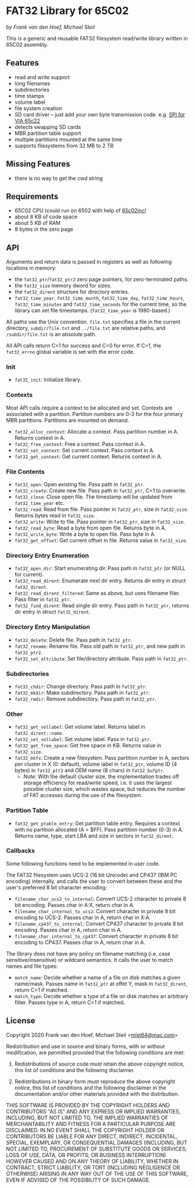 # FAT32 Library for 65C02

*by Frank van den Hoef, Michael Steil*

This is a generic and reusable FAT32 filesystem read/write library written in 65C02 assembly.

## Features

* read and write support
* long filenames
* subdirectories
* time stamps
* volume label
* file system creation
* SD card driver – just add your own byte transmission code. e.g. [SPI for VIA 65c22](https://bitbucket.org/steckschwein/steckschwein-code/src/master/steckos/libsrc/spi/)
* detects swapping SD cards
* MBR partition table support
* multiple partitions mounted at the same time
* supports filesystems from 32 MB to 2 TB

## Missing Features

* there is no way to get the cwd string

## Requirements

* 65C02 CPU (could run on 6502 with help of [65c02inc](https://github.com/commanderx16/x16-rom/blob/68cec17c700bd9666dc49f801e0853af4e417ebf/cbdos/65c02.inc))
* about 8 KB of code space
* about 5 KB of RAM
* 8 bytes in the zero page

## API

Arguments and return data is passed in registers as well as following locations in memory:
* the `fat32_ptr`/`fat32_ptr2` zero page pointers, for zero-terminated paths.
* the `fat32_size` memory dword for sizes.
* the `fat32_dirent` structure for directory entries.
* `fat32_time_year`, `fat32_time_month`, `fat32_time_day`, `fat32_time_hours`, `fat32_time_minutes` and `fat32_time_seconds` for the current time, so the library can set file timestamps. (`fat32_time_year` is 1980-based.)

All paths use the Unix convention. `file.txt` specifies a file in the current directory, `subdir/file.txt` and `../file.txt` are relative paths, and `/subdir/file.txt` is an absolute path.

All API calls return C=1 for success and C=0 for error. If C=1, the `fat32_errno` global variable is set with the error code.

### Init

* `fat32_init`: Initialize library.

### Contexts

Most API calls require a context to be allocated and set. Contexts are associated with a partition. Partition numbers are 0-3 for the four primary MBR partitions. Partitions are mounted on demand.

* `fat32_alloc_context`: Allocate a context. Pass partition number in A. Returns context in A.
* `fat32_free_context`: Free a context. Pass context in A.
* `fat32_set_context`: Set current context. Pass context in A.
* `fat32_get_context`: Get current context. Returns context in A.

### File Contents

* `fat32_open`: Open existing file. Pass path in `fat32_ptr`.
* `fat32_create`: Create new file. Pass path in `fat32_ptr`, C=1 to overwrite.
* `fat32_close`: Close open file. The timestamp will be updated from `fat32_time_year` etc.
* `fat32_read`: Read from file. Pass pointer in `fat32_ptr`, size in `fat32_size`. Returns bytes read in `fat32_size`.
* `fat32_write`: Write to file. Pass pointer in `fat32_ptr`, size in `fat32_size`.
* `fat32_read_byte`: Read a byte from open file. Returns byte in A.
* `fat32_write_byte`: Write a byte to open file. Pass byte in A.
* `fat32_get_offset`: Get current offset in file. Returns value in `fat32_size`.

### Directory Entry Enumeration

* `fat32_open_dir`: Start enumerating dir. Pass path in `fat32_ptr` (or NULL for current).
* `fat32_read_dirent`: Enumerate next dir entry. Returns dir entry in struct `fat32_dirent`.
* `fat32_read_dirent_filtered`: Same as above, but uses filename filer. Pass filter in `fat32_ptr`.
* `fat32_find_dirent`: Read single dir entry. Pass path in `fat32_ptr`, returns dir entry in struct `fat32_dirent`.

### Directory Entry Manipulation

* `fat32_delete`: Delete file. Pass path in `fat32_ptr`.
* `fat32_rename`: Rename file. Pass old path in `fat32_ptr`, and new path in `fat32_ptr2`.
* `fat32_set_attribute`: Set file/directory attribute. Pass path in `fat32_ptr`.

### Subdirectories

* `fat32_chdir`: Change directory. Pass path in `fat32_ptr`.
* `fat32_mkdir`: Make subdirectory. Pass path in `fat32_ptr`.
* `fat32_rmdir`: Remove subdirectory. Pass path in `fat32_ptr`.

### Other

* `fat32_get_vollabel`: Get volume label. Returns label in `fat32_dirent::name`.
* `fat32_set_vollabel`: Set volume label. Pass in `fat32_ptr`.
* `fat32_get_free_space`: Get free space in KB. Returns value in `fat32_size`.
* `fat32_mkfs`: Create a new filesystem. Pass partition number in A, sectors per cluster in X (0: default), volume label in `fat32_ptr`, volume ID (4 bytes) in `fat32_ptr2` and OEM name (8 chars) in `fat32_bufptr`.
	* *Note*: With the default cluster size, the implementation trades off storage efficiency for read/write speed, i.e. it uses the largest possible cluster size, which wastes space, but reduces the number of FAT accesses during the use of the filesystem.

### Partition Table

* `fat32_get_ptable_entry`: Get partition table entry. Requires a context with no partition allocated (A = $FF). Pass partition number (0-3) in A. Returns name, type, start LBA and size in sectors in `fat32_dirent`.

### Callbacks

Some following functions need to be implemented in user code.

The FAT32 filesystem uses UCS-2 (16 bit Unicode) and CP437 (IBM PC encoding) internally, and calls the user to convert between these and the user's preferred 8 bit character encoding:

* `filename_char_ucs2_to_internal`: Convert UCS-2 character to private 8 bit encoding. Passes char in A:X, return char in A.
* `filename_char_internal_to_ucs2`: Convert character in private 8 bit encoding to UCS-2. Passes char in A, return char in X:A.
* `filename_cp437_to_internal`: Convert CP437 character to private 8 bit encoding. Passes char in A, return char in A.
* `filename_char_internal_to_cp437`: Convert character in private 8 bit encoding to CP437. Passes char in A, return char in A.

The library does not have any policy on filename matching (i.e. case sensitive/insensitive) or wildcard semantics. It calls the user to match names and file types:

* `match_name`: Decide whether a name of a file on disk matches a given name/mask. Passes name in `fat32_ptr` at offet Y, mask in `fat32_dirent`, return C=1 if matched.
* `match_type`: Decide whether a type of a file on disk matches an arbitrary filter. Passes type in A, return C=1 if matched.

## License

Copyright 2020 Frank van den Hoef, Michael Steil <<mist64@mac.com>>

Redistribution and use in source and binary forms, with or without modification, are permitted provided that the following conditions are met:

1. Redistributions of source code must retain the above copyright notice, this list of conditions and the following disclaimer.

2. Redistributions in binary form must reproduce the above copyright notice, this list of conditions and the following disclaimer in the documentation and/or other materials provided with the distribution.

THIS SOFTWARE IS PROVIDED BY THE COPYRIGHT HOLDERS AND CONTRIBUTORS "AS IS" AND ANY EXPRESS OR IMPLIED WARRANTIES, INCLUDING, BUT NOT LIMITED TO, THE IMPLIED WARRANTIES OF MERCHANTABILITY AND FITNESS FOR A PARTICULAR PURPOSE ARE DISCLAIMED. IN NO EVENT SHALL THE COPYRIGHT HOLDER OR CONTRIBUTORS BE LIABLE FOR ANY DIRECT, INDIRECT, INCIDENTAL, SPECIAL, EXEMPLARY, OR CONSEQUENTIAL DAMAGES (INCLUDING, BUT NOT LIMITED TO, PROCUREMENT OF SUBSTITUTE GOODS OR SERVICES; LOSS OF USE, DATA, OR PROFITS; OR BUSINESS INTERRUPTION) HOWEVER CAUSED AND ON ANY THEORY OF LIABILITY, WHETHER IN CONTRACT, STRICT LIABILITY, OR TORT (INCLUDING NEGLIGENCE OR OTHERWISE) ARISING IN ANY WAY OUT OF THE USE OF THIS SOFTWARE, EVEN IF ADVISED OF THE POSSIBILITY OF SUCH DAMAGE.

